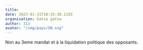 ```yaml
---
title: 
date: 2023-01-31T10:35:30.219Z
organisation: Gatsa gatsa
author: 313
avatar: "/img/pays/SN.svg"
---
```


Non au 3eme mandat et à la liquidation politique des opposants.